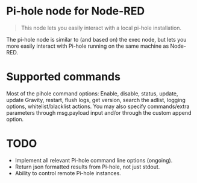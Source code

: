 # Pi-hole node for Node-RED

> This node lets you easily interact with a local pi-hole installation.

The pi-hole node is similar to (and based on) the exec node, but lets you more easily interact with Pi-hole running on the same machine as Node-RED.

# Supported commands

Most of the pihole command options: Enable, disable, status, update, update Gravity, restart, flush logs, get version, search the adlist, logging options, whitelist/blacklist actions. You may also specify commands/extra parameters through msg.payload input and/or through the custom append option.


# TODO

- Implement all relevant Pi-hole command line options (ongoing).
- Return json formatted results from Pi-hole, not just stdout.
- Ability to control remote Pi-hole instances.
